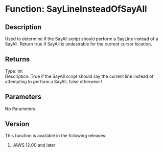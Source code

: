 # Function: SayLineInsteadOfSayAll

## Description

Used to determine if the SayAll script should perform a SayLine instead
of a SayAll. Return true if SayAll is undesirable for the current cursor
location.

## Returns

Type: int\
Description: True if the SayAll script should say the current line
instead of attempting to perform a SayAll, false otherwise.\

## Parameters

No Parameters

## Version

This function is available in the following releases:

1.  JAWS 12.00 and later

